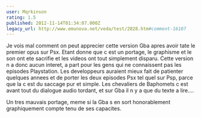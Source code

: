 ```yaml
---
user: Mqrkinson
rating: 1.5
published: 2012-11-14T01:34:07.000Z
legacy_url: http://www.emunova.net/veda/test/2028.htm#comment-16107
---
```

Je vois mal comment on peut apprecier cette version Gba apres avoir tate le premier opus sur Psx. Etant donne que c est un portage, le graphisme et le son ont ete sacrifie et les videos ont tout simplement disparu. Cette version n a donc aucun interet, a part pour les gens qui ne connaissent pas les episodes Playstation.
Les developpeurs auraient mieux fait de patienter quelques annees et de porter les deux episodes Psx tel quel sur Psp, parce que la c est du saccage pur et simple. Les chevaliers de Baphomets c est avant tout du dialogue audio tordant, et sur Gba il n y a que du texte a lire....

Un tres mauvais portage, meme si la Gba s en sort honorablement graphiquement compte tenu de ses capacites.